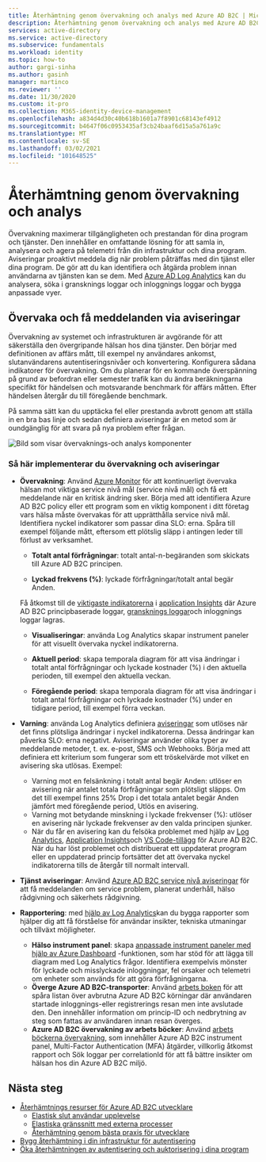 ```yaml
---
title: Återhämtning genom övervakning och analys med Azure AD B2C | Microsoft Docs
description: Återhämtning genom övervakning och analys med Azure AD B2C
services: active-directory
ms.service: active-directory
ms.subservice: fundamentals
ms.workload: identity
ms.topic: how-to
author: gargi-sinha
ms.author: gasinh
manager: martinco
ms.reviewer: ''
ms.date: 11/30/2020
ms.custom: it-pro
ms.collection: M365-identity-device-management
ms.openlocfilehash: a834d4d30c40b618b1601a7f8901c68143ef4912
ms.sourcegitcommit: b4647f06c0953435af3cb24baaf6d15a5a761a9c
ms.translationtype: MT
ms.contentlocale: sv-SE
ms.lasthandoff: 03/02/2021
ms.locfileid: "101648525"
---
```

# <a name="resilience-through-monitoring-and-analytics"></a>Återhämtning genom övervakning och analys

Övervakning maximerar tillgängligheten och prestandan för dina program och tjänster. Den innehåller en omfattande lösning för att samla in, analysera och agera på telemetri från din infrastruktur och dina program. Aviseringar proaktivt meddela dig när problem påträffas med din tjänst eller dina program. De gör att du kan identifiera och åtgärda problem innan användarna av tjänsten kan se dem. Med [Azure AD Log Analytics](https://azure.microsoft.com/services/monitor/?OCID=AID2100131_SEM_6d16332c03501fc9c1f46c94726d2264:G:s&ef_id=6d16332c03501fc9c1f46c94726d2264:G:s&msclkid=6d16332c03501fc9c1f46c94726d2264#features) kan du analysera, söka i gransknings loggar och inloggnings loggar och bygga anpassade vyer.

## <a name="monitor-and-get-notified-through-alerts"></a>Övervaka och få meddelanden via aviseringar

Övervakning av systemet och infrastrukturen är avgörande för att säkerställa den övergripande hälsan hos dina tjänster. Den börjar med definitionen av affärs mått, till exempel ny användares ankomst, slutanvändarens autentiseringsnivåer och konvertering. Konfigurera sådana indikatorer för övervakning. Om du planerar för en kommande överspänning på grund av befordran eller semester trafik kan du ändra beräkningarna specifikt för händelsen och motsvarande benchmark för affärs måtten. Efter händelsen återgår du till föregående benchmark.

På samma sätt kan du upptäcka fel eller prestanda avbrott genom att ställa in en bra bas linje och sedan definiera aviseringar är en metod som är oundgänglig för att svara på nya problem efter frågan.

![Bild som visar övervaknings-och analys komponenter](media/resilience-with-monitoring-alerting/monitoring-analytics-architecture.png)

### <a name="how-to-implement-monitoring-and-alerting"></a>Så här implementerar du övervakning och aviseringar

- **Övervakning**: Använd [Azure Monitor](../../active-directory-b2c/azure-monitor.md) för att kontinuerligt övervaka hälsan mot viktiga service nivå mål (service nivå mål) och få ett meddelande när en kritisk ändring sker. Börja med att identifiera Azure AD B2C policy eller ett program som en viktig komponent i ditt företag vars hälsa måste övervakas för att upprätthålla service nivå mål. Identifiera nyckel indikatorer som passar dina SLO: erna.
Spåra till exempel följande mått, eftersom ett plötslig släpp i antingen leder till förlust av verksamhet.

  - **Totalt antal förfrågningar**: totalt antal-n-begäranden som skickats till Azure AD B2C principen.

  - **Lyckad frekvens (%)**: lyckade förfrågningar/totalt antal begär Anden.

  Få åtkomst till de [viktigaste indikatorerna](../../active-directory-b2c/view-audit-logs.md) i [application Insights](../../active-directory-b2c/analytics-with-application-insights.md) där Azure AD B2C principbaserade loggar, [gransknings loggar](../../active-directory-b2c/analytics-with-application-insights.md)och inloggnings loggar lagras.  

   - **Visualiseringar**: använda Log Analytics skapar instrument paneler för att visuellt övervaka nyckel indikatorerna.

   - **Aktuell period**: skapa temporala diagram för att visa ändringar i totalt antal förfrågningar och lyckade kostnader (%) i den aktuella perioden, till exempel den aktuella veckan.

   - **Föregående period**: skapa temporala diagram för att visa ändringar i totalt antal förfrågningar och lyckade kostnader (%) under en tidigare period, till exempel förra veckan.

- **Varning**: använda Log Analytics definiera [aviseringar](../../azure-monitor/alerts/alerts-log.md) som utlöses när det finns plötsliga ändringar i nyckel indikatorerna. Dessa ändringar kan påverka SLO: erna negativt. Aviseringar använder olika typer av meddelande metoder, t. ex. e-post, SMS och Webhooks. Börja med att definiera ett kriterium som fungerar som ett tröskelvärde mot vilket en avisering ska utlösas. Exempel:
  - Varning mot en felsänkning i totalt antal begär Anden: utlöser en avisering när antalet totala förfrågningar som plötsligt släpps. Om det till exempel finns 25% Drop i det totala antalet begär Anden jämfört med föregående period, Utlös en avisering.  
  - Varning mot betydande minskning i lyckade frekvenser (%): utlöser en avisering när lyckade frekvenser av den valda principen sjunker.
  - När du får en avisering kan du felsöka problemet med hjälp av [Log Analytics](../reports-monitoring/howto-install-use-log-analytics-views.md), [Application Insights](../../active-directory-b2c/troubleshoot-with-application-insights.md)och [VS Code-tillägg](https://marketplace.visualstudio.com/items?itemName=AzureADB2CTools.aadb2c) för Azure AD B2C. När du har löst problemet och distribuerat ett uppdaterat program eller en uppdaterad princip fortsätter det att övervaka nyckel indikatorerna tills de återgår till normalt intervall.

- **Tjänst aviseringar**: Använd [Azure AD B2C service nivå aviseringar](../../service-health/service-health-overview.md) för att få meddelanden om service problem, planerat underhåll, hälso rådgivning och säkerhets rådgivning.

- **Rapportering**: med [hjälp av Log Analytics](../reports-monitoring/howto-integrate-activity-logs-with-log-analytics.md)kan du bygga rapporter som hjälper dig att få förståelse för användar insikter, tekniska utmaningar och tillväxt möjligheter.
  - **Hälso instrument panel**: skapa [anpassade instrument paneler med hjälp av Azure Dashboard](../../azure-monitor/app/tutorial-app-dashboards.md) -funktionen, som har stöd för att lägga till diagram med Log Analytics frågor. Identifiera exempelvis mönster för lyckade och misslyckade inloggningar, fel orsaker och telemetri om enheter som används för att göra förfrågningarna.
  - **Överge Azure AD B2C-transporter**: Använd [arbets boken](https://github.com/azure-ad-b2c/siem#list-of-abandon-journeys) för att spåra listan över avbrutna Azure AD B2C körningar där användaren startade inloggnings-eller registrerings resan men inte avslutade den. Den innehåller information om princip-ID och nedbrytning av steg som fattas av användaren innan resan överges.
  - **Azure AD B2C övervakning av arbets böcker**: Använd [arbets böckerna övervakning](https://github.com/azure-ad-b2c/siem), som innehåller Azure AD B2C instrument panel, Multi-Factor Authentication (MFA) åtgärder, villkorlig åtkomst rapport och Sök loggar per correlationId för att få bättre insikter om hälsan hos din Azure AD B2C miljö.
  
## <a name="next-steps"></a>Nästa steg

- [Återhämtnings resurser för Azure AD B2C utvecklare](resilience-b2c.md)
  - [Elastisk slut användar upplevelse](resilient-end-user-experience.md)
  - [Elastiska gränssnitt med externa processer](resilient-external-processes.md)
  - [Återhämtning genom bästa praxis för utvecklare](resilience-b2c-developer-best-practices.md)
- [Bygg återhämtning i din infrastruktur för autentisering](resilience-in-infrastructure.md)
- [Öka återhämtningen av autentisering och auktorisering i dina program](resilience-app-development-overview.md)